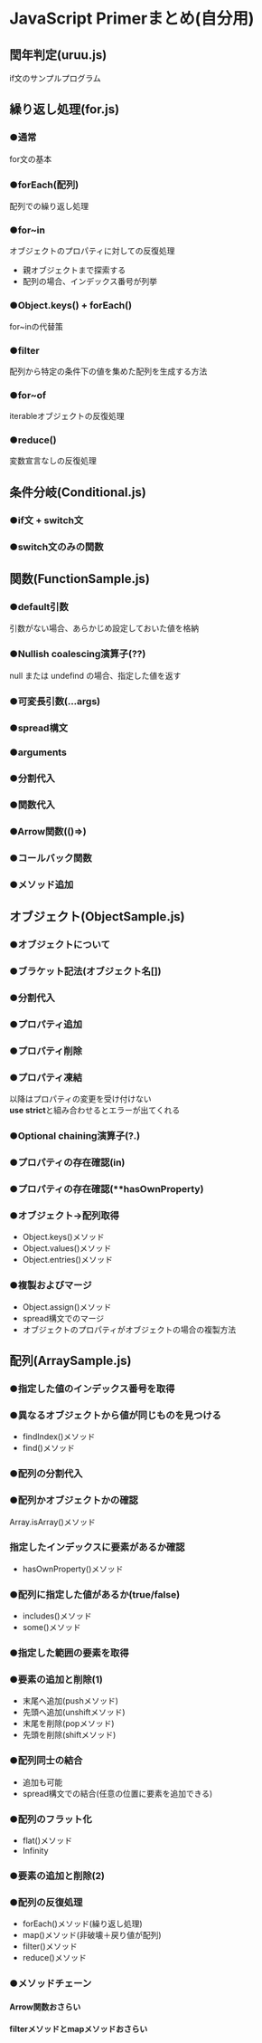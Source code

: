 # JavaScript Primerまとめ(自分用)
## 閏年判定(uruu.js)
if文のサンプルプログラム

## 繰り返し処理(for.js)
### ●通常
for文の基本
### ●forEach(配列)
配列での繰り返し処理
### ●for~in
オブジェクトのプロパティに対しての反復処理  
* 親オブジェクトまで探索する
* 配列の場合、インデックス番号が列挙
### ●Object.keys() + forEach()
for~inの代替策
### ●filter
配列から特定の条件下の値を集めた配列を生成する方法
### ●for~of
iterableオブジェクトの反復処理
### ●reduce()
変数宣言なしの反復処理

## 条件分岐(Conditional.js)
### ●if文 + switch文
### ●switch文のみの関数

## 関数(FunctionSample.js)
### ●default引数
引数がない場合、あらかじめ設定しておいた値を格納
### ●Nullish coalescing演算子(**??**)
null または undefind の場合、指定した値を返す
### ●可変長引数(**...args**)
### ●spread構文
### ●arguments
### ●分割代入
### ●関数代入
### ●Arrow関数(**()=>**)
### ●コールバック関数
### ●メソッド追加

## オブジェクト(ObjectSample.js)
### ●オブジェクトについて
### ●ブラケット記法(**オブジェクト名[]**)
### ●分割代入
### ●プロパティ追加
### ●プロパティ削除
### ●プロパティ凍結
以降はプロパティの変更を受け付けない  
**use strict**と組み合わせるとエラーが出てくれる
### ●Optional chaining演算子(**?.**)
### ●プロパティの存在確認(**in**)
### ●プロパティの存在確認(**hasOwnProperty)
### ●オブジェクト→配列取得
* Object.keys()メソッド
* Object.values()メソッド
* Object.entries()メソッド
### ●複製およびマージ
* Object.assign()メソッド
* spread構文でのマージ
* オブジェクトのプロパティがオブジェクトの場合の複製方法

## 配列(ArraySample.js)
### ●指定した値のインデックス番号を取得
### ●異なるオブジェクトから値が同じものを見つける
* findIndex()メソッド
* find()メソッド
### ●配列の分割代入
### ●配列かオブジェクトかの確認
Array.isArray()メソッド
### 指定したインデックスに要素があるか確認
* hasOwnProperty()メソッド
### ●配列に指定した値があるか(true/false)
* includes()メソッド
* some()メソッド
### ●指定した範囲の要素を取得
### ●要素の追加と削除(1)
* 末尾へ追加(pushメソッド)
* 先頭へ追加(unshiftメソッド)
* 末尾を削除(popメソッド)
* 先頭を削除(shiftメソッド)
### ●配列同士の結合
* 追加も可能
* spread構文での結合(任意の位置に要素を追加できる)
### ●配列のフラット化
* flat()メソッド
* Infinity
### ●要素の追加と削除(2)
### ●配列の反復処理
* forEach()メソッド(繰り返し処理)
* map()メソッド(非破壊＋戻り値が配列)
* filter()メソッド
* reduce()メソッド
### ●メソッドチェーン
#### Arrow関数おさらい
#### filterメソッドとmapメソッドおさらい